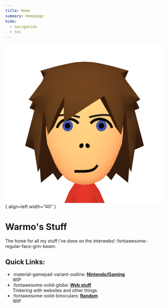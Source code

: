 ```yaml
---
title: Home
summary: Homepage
hide:
  - navigation
  - toc
---
```


![Mii](/images/mii.png){ align=left width="40" }

# Warmo's Stuff

The home for all my stuff i've done on the interwebs!  :fontawesome-regular-face-grin-beam:

## Quick Links:

<div class="grid cards" markdown>

- :material-gamepad-variant-outline: [__Nintendo/Gaming__](work/category/nintendo)<br>
WIP
- :fontawesome-solid-globe: [__Web stuff__](work/category/web)<br>
Tinkering with websites and other things
- :fontawesome-solid-binoculars: [__Random__](random.md)<br>
WIP
</div>
